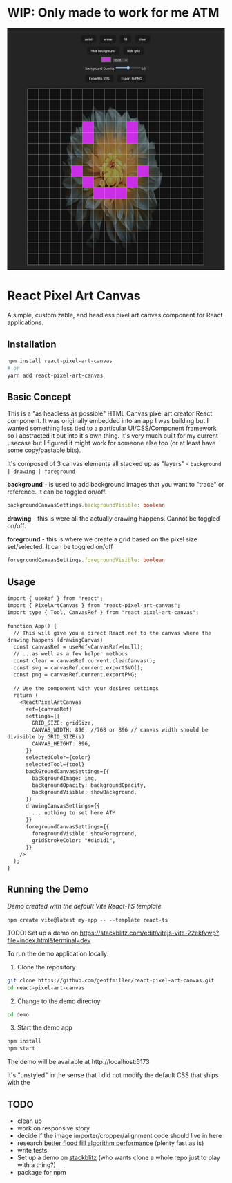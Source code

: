 # WIP: Only made to work for me ATM

<img src="./docs/demo_screenshot.png">

# React Pixel Art Canvas

A simple, customizable, and headless pixel art canvas component for React applications.

## Installation

```bash
npm install react-pixel-art-canvas
# or
yarn add react-pixel-art-canvas
```

## Basic Concept

This is a "as headless as possible" HTML Canvas pixel art creator React component. It was originally embedded into an app I was building but I wanted something less tied to a particular UI/CSS/Component framework so I abstracted it out into it's own thing. It's very much built for my current usecase but I figured it might work for someone else too (or at least have some copy/pastable bits).

It's composed of 3 canvas elements all stacked up as "layers" - `background | drawing | foreground`

**background** - is used to add background images that you want to "trace" or reference. It can be toggled on/off.

```ts
backgroundCanvasSettings.backgroundVisible: boolean
```

**drawing** - this is were all the actually drawing happens. Cannot be toggled on/off.

**foreground** - this is where we create a grid based on the pixel size set/selected. It can be toggled on/off

```ts
foregroundCanvasSettings.foregroundVisible: boolean
```

## Usage

```tsx
import { useRef } from "react";
import { PixelArtCanvas } from "react-pixel-art-canvas";
import type { Tool, CanvasRef } from "react-pixel-art-canvas";

function App() {
  // This will give you a direct React.ref to the canvas where the drawing happens (drawingCanvas)
  const canvasRef = useRef<CanvasRef>(null);
  // ...as well as a few helper methods
  const clear = canvasRef.current.clearCanvas();
  const svg = canvasRef.current.exportSVG();
  const png = canvasRef.current.exportPNG;

  // Use the component with your desired settings
  return (
    <ReactPixelArtCanvas
      ref={canvasRef}
      settings={{
        GRID_SIZE: gridSize,
        CANVAS_WIDTH: 896, //768 or 896 // canvas width should be divisible by GRID_SIZE(s)
        CANVAS_HEIGHT: 896,
      }}
      selectedColor={color}
      selectedTool={tool}
      backGroundCanvasSettings={{
        backgroundImage: img,
        backgroundOpacity: backgroundOpacity,
        backgroundVisible: showBackground,
      }}
      drawingCanvasSettings={{
        ... nothing to set here ATM
      }}
      foregroundCanvasSettings={{
        foregroundVisible: showForeground,
        gridStrokeColor: "#d1d1d1",
      }}
    />
  );
}
```

## Running the Demo

_Demo created with the default Vite React-TS template_

`npm create vite@latest my-app -- --template react-ts`

TODO: Set up a demo on https://stackblitz.com/edit/vitejs-vite-22ekfvwp?file=index.html&terminal=dev

To run the demo application locally:

1. Clone the repository

```bash
git clone https://github.com/geoffmiller/react-pixel-art-canvas.git
cd react-pixel-art-canvas
```

2. Change to the demo directoy

```bash
cd demo
```

3. Start the demo app

```bash
npm install
npm start
```

The demo will be available at http://localhost:5173

It's "unstyled" in the sense that I did not modify the default CSS that ships with the

## TODO

- clean up
- work on responsive story
- decide if the image importer/cropper/alignment code should live in here
- research [better flood fill algorithm performance](https://shaneosullivan.wordpress.com/2023/05/23/instant-colour-fill-with-html-canvas/) (plenty fast as is)
- write tests
- Set up a demo on [stackblitz](https://stackblitz.com/edit/vitejs-vite-22ekfvwp?file=index.html&terminal=dev) (who wants clone a whole repo just to play with a thing?)
- package for npm
